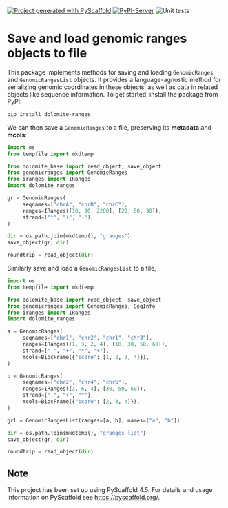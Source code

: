 <!-- These are examples of badges you might want to add to your README:
     please update the URLs accordingly

[![Built Status](https://api.cirrus-ci.com/github/<USER>/dolomite-ranges.svg?branch=main)](https://cirrus-ci.com/github/<USER>/dolomite-ranges)
[![ReadTheDocs](https://readthedocs.org/projects/dolomite-ranges/badge/?version=latest)](https://dolomite-ranges.readthedocs.io/en/stable/)
[![Coveralls](https://img.shields.io/coveralls/github/<USER>/dolomite-ranges/main.svg)](https://coveralls.io/r/<USER>/dolomite-ranges)
[![PyPI-Server](https://img.shields.io/pypi/v/dolomite-ranges.svg)](https://pypi.org/project/dolomite-ranges/)
[![Conda-Forge](https://img.shields.io/conda/vn/conda-forge/dolomite-ranges.svg)](https://anaconda.org/conda-forge/dolomite-ranges)
[![Monthly Downloads](https://pepy.tech/badge/dolomite-ranges/month)](https://pepy.tech/project/dolomite-ranges)
[![Twitter](https://img.shields.io/twitter/url/http/shields.io.svg?style=social&label=Twitter)](https://twitter.com/dolomite-ranges)
-->

[![Project generated with PyScaffold](https://img.shields.io/badge/-PyScaffold-005CA0?logo=pyscaffold)](https://pyscaffold.org/)
[![PyPI-Server](https://img.shields.io/pypi/v/dolomite-ranges.svg)](https://pypi.org/project/dolomite-ranges/)
![Unit tests](https://github.com/ArtifactDB/dolomite-ranges/actions/workflows/pypi-test.yml/badge.svg)

# Save and load genomic ranges objects to file

This package implements methods for saving and loading `GenomicRanges` and `GenomicRangesList` objects. It provides a language-agnostic method for serializing genomic coordinates in these objects, as well as data in related objects like sequence information. To get started, install the package from PyPI:

```bash
pip install dolomite-ranges
```

We can then save a `GenomicRanges` to a file, preserving its **metadata** and **mcols**:

```python
import os
from tempfile import mkdtemp

from dolomite_base import read_object, save_object
from genomicranges import GenomicRanges
from iranges import IRanges
import dolomite_ranges

gr = GenomicRanges(
     seqnames=["chrA", "chrB", "chrC"],
     ranges=IRanges([10, 30, 2200], [20, 50, 30]),
     strand=["*", "+", "-"],
)

dir = os.path.join(mkdtemp(), "granges")
save_object(gr, dir)

roundtrip = read_object(dir)
```

Similarly save and load a `GenomicRangesList` to a file,

```python
import os
from tempfile import mkdtemp

from dolomite_base import read_object, save_object
from genomicranges import GenomicRanges, SeqInfo
from iranges import IRanges
import dolomite_ranges

a = GenomicRanges(
     seqnames=["chr1", "chr2", "chr1", "chr3"],
     ranges=IRanges([1, 3, 2, 4], [10, 30, 50, 60]),
     strand=["-", "+", "*", "+"],
     mcols=BiocFrame({"score": [1, 2, 3, 4]}),
)

b = GenomicRanges(
     seqnames=["chr2", "chr4", "chr5"],
     ranges=IRanges([3, 6, 4], [30, 50, 60]),
     strand=["-", "+", "*"],
     mcols=BiocFrame({"score": [2, 3, 4]}),
)

grl = GenomicRangesList(ranges=[a, b], names=["a", "b"])

dir = os.path.join(mkdtemp(), "granges_list")
save_object(gr, dir)

roundtrip = read_object(dir)
```

<!-- pyscaffold-notes -->

## Note

This project has been set up using PyScaffold 4.5. For details and usage
information on PyScaffold see https://pyscaffold.org/.
